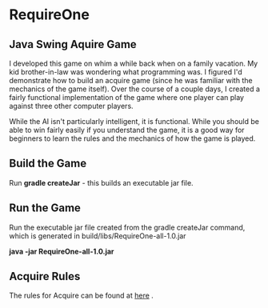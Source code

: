 # RequireOne

## Java Swing Aquire Game

I developed this game on whim a while back when on a family vacation.  My kid brother-in-law
was wondering what programming was.  I figured I'd demonstrate how to build an acquire game 
(since he was familiar with the mechanics of the game itself).  Over the course of a couple 
days, I created a fairly functional implementation of the game where one player can play against
three other computer players.

While the AI isn't particularly intelligent, it is functional.  While you should be able to win
fairly easily if you understand the game, it is a good way for beginners to learn the rules and
the mechanics of how the game is played.

## Build the Game
Run **gradle createJar** - this builds an executable jar file.

## Run the Game
Run the executable jar file created from the gradle createJar  command, which is generated in
build/libs/RequireOne-all-1.0.jar

**java -jar RequireOne-all-1.0.jar**


## Acquire Rules
The rules for Acquire can be found at [here](https://en.wikipedia.org/wiki/Acquire "Acquire Rules") .

